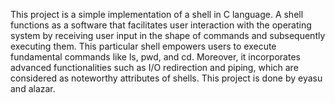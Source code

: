 This project is a simple implementation of a shell in C language.
A shell functions as a software that facilitates user interaction with the operating system by receiving user input in the shape of commands and subsequently executing them. This particular shell empowers users to execute fundamental commands like ls, pwd, and cd. Moreover, it incorporates advanced functionalities such as I/O redirection and piping, which are considered as noteworthy attributes of shells.
This project is done by eyasu and alazar.
